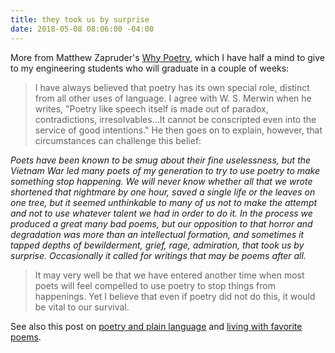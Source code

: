 ```yaml
---
title: they took us by surprise
date: 2018-05-08 08:06:00 -04:00
---
```


More from Matthew Zapruder's [Why Poetry](https://www.indiebound.org/book/9780062343079), which I have half a mind to give to my engineering students who will graduate in a couple of weeks:

>I have always believed that poetry has its own special role, distinct from all other uses of language. I agree with W. S. Merwin when he writes, "Poetry like speech itself is made out of paradox, contradictions, irresolvables...It cannot be conscripted even into the service of good intentions." He then goes on to explain, however, that circumstances can challenge this belief:
>
*Poets have been known to be smug about their fine uselessness, but the Vietnam War led many poets of my generation to try to use poetry to make something stop happening. We will never know whether all that we wrote shortened that nightmare by one hour, saved a single life or the leaves on one tree, but it seemed unthinkable to many of us not to make the attempt and not to use whatever talent we had in order to do it. In the process we produced a great many bad poems, but our opposition to that horror and degradation was more than an intellectual formation, and sometimes it tapped depths of bewilderment, grief, rage, admiration, that took us by surprise. Occasionally it called for writings that may be poems after all.*
>
>It may very well be that we have entered another time when most poets will feel compelled to use poetry to stop things from happenings. Yet I believe that even if poetry did not do this, it would be vital to our survival.

See also this post on [poetry and plain language](http://sarahendren.com/2018/04/06/april-is-the-cruellest-month/) and [living with favorite poems](http://sarahendren.com/2017/12/11/loves-austere-and-lonely-offices/). 

